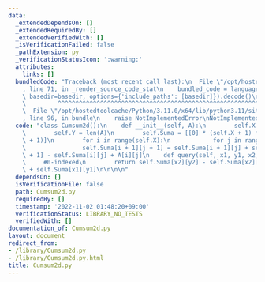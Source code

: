 ```yaml
---
data:
  _extendedDependsOn: []
  _extendedRequiredBy: []
  _extendedVerifiedWith: []
  _isVerificationFailed: false
  _pathExtension: py
  _verificationStatusIcon: ':warning:'
  attributes:
    links: []
  bundledCode: "Traceback (most recent call last):\n  File \"/opt/hostedtoolcache/Python/3.11.0/x64/lib/python3.11/site-packages/onlinejudge_verify/documentation/build.py\"\
    , line 71, in _render_source_code_stat\n    bundled_code = language.bundle(stat.path,\
    \ basedir=basedir, options={'include_paths': [basedir]}).decode()\n          \
    \         ^^^^^^^^^^^^^^^^^^^^^^^^^^^^^^^^^^^^^^^^^^^^^^^^^^^^^^^^^^^^^^^^^^^^^^^^^^^^^^^^^\n\
    \  File \"/opt/hostedtoolcache/Python/3.11.0/x64/lib/python3.11/site-packages/onlinejudge_verify/languages/python.py\"\
    , line 96, in bundle\n    raise NotImplementedError\nNotImplementedError\n"
  code: "class Cumsum2d():\n    def __init__(self, A):\n        self.X = len(A[0])\n\
    \        self.Y = len(A)\n        self.Suma = [[0] * (self.X + 1) for _ in range(self.Y\
    \ + 1)]\n        for i in range(self.X):\n            for j in range(self.Y):\n\
    \                self.Suma[i + 1][j + 1] = self.Suma[i + 1][j] + self.Suma[i][j\
    \ + 1] - self.Suma[i][j] + A[i][j]\n    def query(self, x1, y1, x2, y2):\n   \
    \     #0-indexed\n        return self.Suma[x2][y2] - self.Suma[x2][y1] - self.Suma[x1][y2]\
    \ + self.Suma[x1][y1]\n\n\n\n"
  dependsOn: []
  isVerificationFile: false
  path: Cumsum2d.py
  requiredBy: []
  timestamp: '2022-11-02 01:48:20+09:00'
  verificationStatus: LIBRARY_NO_TESTS
  verifiedWith: []
documentation_of: Cumsum2d.py
layout: document
redirect_from:
- /library/Cumsum2d.py
- /library/Cumsum2d.py.html
title: Cumsum2d.py
---
```

